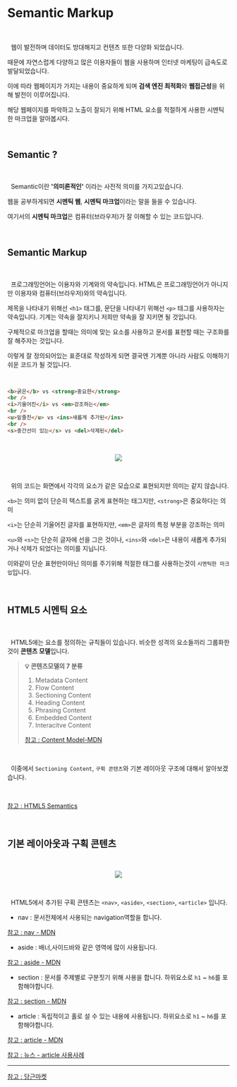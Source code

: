 # Semantic Markup

<br/>

&nbsp; 웹이 발전하며 데이터도 방대해지고 컨텐츠 또한 다양화 되었습니다.

때문에 자연스럽게 다양하고 많은 이용자들이 웹을 사용하며 인터넷 마케팅이 급속도로 발달되었습니다.

이에 따라 웹페이지가 가지는 내용이 중요하게 되며 **검색 엔진 최적화**와 **웹접근성**을 위해 발전이 이루어집니다.

해당 웹페이지를 파악하고 노출이 잘되기 위해 HTML 요소를 적절하게 사용한 시멘틱한 마크업을 알아봅시다.

<br/>

## Semantic ?

<br/>

&nbsp; Semantic이란 **'의미론적인'** 이라는 사전적 의미를 가지고있습니다.

웹을 공부하게되면 **시멘틱 웹**, **시멘틱 마크업**이라는 말을 들을 수 있습니다.

여기서의 **시멘틱 마크업**은 컴퓨터(브라우저)가 잘 이해할 수 있는 코드입니다.

<br/>

## Semantic Markup

<br/>

&nbsp; 프로그래밍언어는 이용자와 기계와의 약속입니다. HTML은 프로그래밍언어가 아니지만 이용자와 컴퓨터(브라우저)와의 약속입니다.

제목을 나타내기 위해선 `<h1>` 태그를, 문단을 나타내기 위해선 `<p>` 태그를 사용하자는 약속입니다. 기계는 약속을 잘지키니 저희만 약속을 잘 지키면 될 것입니다.

구체적으로 마크업을 할때는 의미에 맞는 요소를 사용하고 문서를 표현할 때는 구조화를 잘 해주자는 것입니다.

이렇게 잘 정의되어있는 표준대로 작성하게 되면 결국엔 기계뿐 아니라 사람도 이해하기 쉬운 코드가 될 것입니다.

<br/>

```html
<b>굵은</b> vs <strong>중요한</strong>
<br />
<i>기울어진</i> vs <em>강조하는</em>
<br />
<u>밑줄친</u> vs <ins>새롭게 추가된</ins>
<br />
<s>중간선이 있는</s> vs <del>삭제된</del>
```

<br/>

<p align="center"><img src="https://img1.daumcdn.net/thumb/R1280x0/?scode=mtistory2&fname=https%3A%2F%2Fblog.kakaocdn.net%2Fdn%2Fb9OxNA%2Fbtq6zRD5OTA%2FKJhCEam2YYv5Zl6ZZzmPi0%2Fimg.png"/></p>

<br/>

&nbsp; 위의 코드는 화면에서 각각의 요소가 같은 모습으로 표현되지만 의미는 같지 않습니다.

`<b>`는 의미 없이 단순히 텍스트를 굵게 표현하는 태그지만, `<strong>`은 중요하다는 의미

`<i>`는 단순히 기울어진 글자를 표현하지만, `<em>`은 글자의 특정 부분을 강조하는 의미

`<u>`와 `<s>`는 단순히 글자에 선을 그은 것이나, `<ins>`와 `<del>`은 내용이 새롭게 추가되거나 삭제가 되었다는 의미를 지닙니다.

이와같이 단순 표현만이아닌 의미를 주기위해 적절한 태그를 사용하는것이 `시멘틱한 마크업`입니다.

<br/>

## HTML5 시멘틱 요소

<br/>

&nbsp; HTML5에는 요소를 정의하는 규칙들이 있습니다. 비슷한 성격의 요소들끼리 그룹화한 것이 **콘텐츠 모델**입니다.

> **💡 콘텐츠모델의 7 분류**
>
> 1. Metadata Content
> 2. Flow Content
> 3. Sectioning Content
> 4. Heading Content
> 5. Phrasing Content
> 6. Embedded Content
> 7. Interacitve Content
>
> [참고 : Content Model-MDN](https://developer.mozilla.org/ko/docs/Web/Guide/HTML/Content_categories)

<br/>

&nbsp; 이중에서 `Sectioning Content`, `구획 콘텐츠`와 기본 레이아웃 구조에 대해서 알아보겠습니다.

<br/>

[참고 : HTML5 Semantics](https://developer.mozilla.org/en-US/docs/Glossary/Semantics)

<br/>

## 기본 레이아웃과 구획 콘텐츠

<br/>

<p align="center"><img src="https://www.w3schools.com/html/img_sem_elements.gif"/></p>

<br/>

&nbsp; HTML5에서 추가된 구획 콘텐츠는 `<nav>`, `<aside>`, `<section>`, `<article>` 입니다.

- nav : 문서전체에서 사용되는 navigation역할을 합니다.

[참고 : nav - MDN](https://developer.mozilla.org/ko/docs/Web/HTML/Element/nav)

- aside : 배너,사이드바와 같은 영역에 많이 사용됩니다.

[참고 : aside - MDN](https://developer.mozilla.org/ko/docs/Web/HTML/Element/aside)

- section : 문서를 주제별로 구분짓기 위해 사용을 합니다. 하위요소로 `h1` ~ `h6`를 포함해야합니다.

[참고 : section - MDN](https://developer.mozilla.org/ko/docs/Web/HTML/Element/section)

- article : 독립적이고 홀로 설 수 있는 내용에 사용됩니다. 하위요소로 `h1` ~ `h6`를 포함해야합니다.

[참고 : article - MDN](https://developer.mozilla.org/ko/docs/Web/HTML/Element/article)

[참고 : 뉴스 - article 사용사례](https://byline.network/)

---

[참고 : 당근마켓](https://www.daangn.com/)

